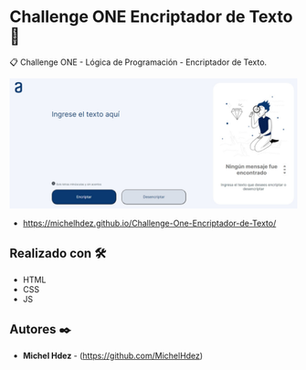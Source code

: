 Challenge ONE Encriptador de Texto 🚀
===========
📋 Challenge ONE - Lógica de Programación - Encriptador de Texto.

![Alt text](imagen.png "imagen descripcion")

* https://michelhdez.github.io/Challenge-One-Encriptador-de-Texto/

## Realizado con 🛠️
* HTML
* CSS
* JS

## Autores ✒️
* **Michel Hdez** - (https://github.com/MichelHdez)
